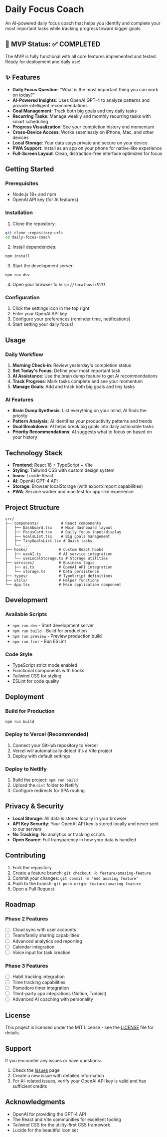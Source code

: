 # Daily Focus Coach

An AI-powered daily focus coach that helps you identify and complete your most important tasks while tracking progress toward bigger goals.

## 🎯 MVP Status: ✅ COMPLETED

The MVP is fully functional with all core features implemented and tested. Ready for deployment and daily use!

## ✨ Features

- **Daily Focus Question**: "What is the most important thing you can work on today?"
- **AI-Powered Insights**: Uses OpenAI GPT-4 to analyze patterns and provide intelligent recommendations
- **Goal Management**: Track both big goals and tiny daily tasks
- **Recurring Tasks**: Manage weekly and monthly recurring tasks with smart scheduling
- **Progress Visualization**: See your completion history and momentum
- **Cross-Device Access**: Works seamlessly on iPhone, Mac, and other devices
- **Local Storage**: Your data stays private and secure on your device
- **PWA Support**: Install as an app on your phone for native-like experience
- **Full-Screen Layout**: Clean, distraction-free interface optimized for focus

## Getting Started

### Prerequisites

- Node.js 18+ and npm
- OpenAI API key (for AI features)

### Installation

1. Clone the repository:
```bash
git clone <repository-url>
cd daily-focus-coach
```

2. Install dependencies:
```bash
npm install
```

3. Start the development server:
```bash
npm run dev
```

4. Open your browser to `http://localhost:5173`

### Configuration

1. Click the settings icon in the top right
2. Enter your OpenAI API key
3. Configure your preferences (reminder time, notifications)
4. Start setting your daily focus!

## Usage

### Daily Workflow

1. **Morning Check-in**: Review yesterday's completion status
2. **Set Today's Focus**: Define your most important task
3. **AI Assistance**: Use the brain dump feature to get AI recommendations
4. **Track Progress**: Mark tasks complete and see your momentum
5. **Manage Goals**: Add and track both big goals and tiny tasks

### AI Features

- **Brain Dump Synthesis**: List everything on your mind, AI finds the priority
- **Pattern Analysis**: AI identifies your productivity patterns and trends
- **Goal Breakdown**: AI helps break big goals into daily actionable tasks
- **Priority Recommendations**: AI suggests what to focus on based on your history

## Technology Stack

- **Frontend**: React 18 + TypeScript + Vite
- **Styling**: Tailwind CSS with custom design system
- **Icons**: Lucide React
- **AI**: OpenAI GPT-4 API
- **Storage**: Browser localStorage (with export/import capabilities)
- **PWA**: Service worker and manifest for app-like experience

## Project Structure

```
src/
├── components/          # React components
│   ├── Dashboard.tsx    # Main dashboard layout
│   ├── FocusCard.tsx    # Daily focus input/display
│   ├── GoalsList.tsx    # Big goals management
│   ├── TinyGoalsList.tsx # Quick tasks
│   └── ...
├── hooks/              # Custom React hooks
│   ├── useAI.ts        # AI service integration
│   └── useLocalStorage.ts # Storage utilities
├── services/           # Business logic
│   ├── ai.ts           # OpenAI API integration
│   └── storage.ts      # Data persistence
├── types/              # TypeScript definitions
├── utils/              # Helper functions
└── App.tsx             # Main application component
```

## Development

### Available Scripts

- `npm run dev` - Start development server
- `npm run build` - Build for production
- `npm run preview` - Preview production build
- `npm run lint` - Run ESLint

### Code Style

- TypeScript strict mode enabled
- Functional components with hooks
- Tailwind CSS for styling
- ESLint for code quality

## Deployment

### Build for Production

```bash
npm run build
```

### Deploy to Vercel (Recommended)

1. Connect your GitHub repository to Vercel
2. Vercel will automatically detect it's a Vite project
3. Deploy with default settings

### Deploy to Netlify

1. Build the project: `npm run build`
2. Upload the `dist` folder to Netlify
3. Configure redirects for SPA routing

## Privacy & Security

- **Local Storage**: All data is stored locally in your browser
- **API Key Security**: Your OpenAI API key is stored locally and never sent to our servers
- **No Tracking**: No analytics or tracking scripts
- **Open Source**: Full transparency in how your data is handled

## Contributing

1. Fork the repository
2. Create a feature branch: `git checkout -b feature/amazing-feature`
3. Commit your changes: `git commit -m 'Add amazing feature'`
4. Push to the branch: `git push origin feature/amazing-feature`
5. Open a Pull Request

## Roadmap

### Phase 2 Features
- [ ] Cloud sync with user accounts
- [ ] Team/family sharing capabilities
- [ ] Advanced analytics and reporting
- [ ] Calendar integration
- [ ] Voice input for task creation

### Phase 3 Features
- [ ] Habit tracking integration
- [ ] Time tracking capabilities
- [ ] Pomodoro timer integration
- [ ] Third-party app integrations (Notion, Todoist)
- [ ] Advanced AI coaching with personality

## License

This project is licensed under the MIT License - see the [LICENSE](LICENSE) file for details.

## Support

If you encounter any issues or have questions:

1. Check the [Issues](https://github.com/your-username/daily-focus-coach/issues) page
2. Create a new issue with detailed information
3. For AI-related issues, verify your OpenAI API key is valid and has sufficient credits

## Acknowledgments

- OpenAI for providing the GPT-4 API
- The React and Vite communities for excellent tooling
- Tailwind CSS for the utility-first CSS framework
- Lucide for the beautiful icon set
